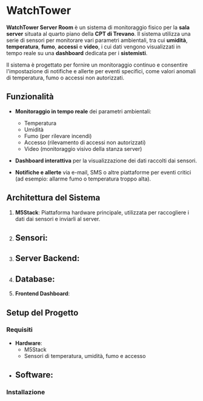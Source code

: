 # WatchTower

**WatchTower Server Room** è un sistema di monitoraggio fisico per la **sala server** situata al quarto piano della **CPT di Trevano**. Il sistema utilizza una serie di sensori per monitorare vari parametri ambientali, tra cui **umidità**, **temperatura**, **fumo**, **accessi** e **video**, i cui dati vengono visualizzati in tempo reale su una **dashboard** dedicata per i **sistemisti**.

Il sistema è progettato per fornire un monitoraggio continuo e consentire l'impostazione di notifiche e allerte per eventi specifici, come valori anomali di temperatura, fumo o accessi non autorizzati.

## Funzionalità

- **Monitoraggio in tempo reale** dei parametri ambientali:
  - Temperatura
  - Umidità
  - Fumo (per rilevare incendi)
  - Accesso (rilevamento di accessi non autorizzati)
  - Video (monitoraggio visivo della stanza server)
  
- **Dashboard interattiva** per la visualizzazione dei dati raccolti dai sensori.
- **Notifiche e allerte** via e-mail, SMS o altre piattaforme per eventi critici (ad esempio: allarme fumo o temperatura troppo alta).

## Architettura del Sistema

1. **M5Stack**: Piattaforma hardware principale, utilizzata per raccogliere i dati dai sensori e inviarli al server.
2. **Sensori**:
   - 
3. **Server Backend**:
   - 
4. **Database**:
   - 
5. **Frontend Dashboard**:

## Setup del Progetto

### Requisiti

- **Hardware**:
  - M5Stack
  - Sensori di temperatura, umidità, fumo e accesso
- **Software**:
  - 

### Installazione
